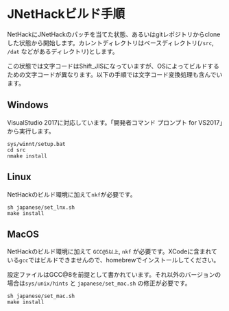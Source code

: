 # JNetHackビルド手順

NetHackにJNetHackのパッチを当てた状態、あるいはgitレポジトリからcloneした状態から開始します。カレントディレクトリはベースディレクトリ(`/src`, `/dat` などがあるディレクトリ)とします。

この状態では文字コードはShift_JISになっていますが、OSによってビルドするための文字コードが異なります。以下の手順では文字コード変換処理も含んでいます。

## Windows

VisualStudio 2017に対応しています。「開発者コマンド プロンプト for VS2017」から実行します。

```
sys/winnt/setup.bat
cd src
nmake install
```

## Linux

NetHackのビルド環境に加えて`nkf`が必要です。

```
sh japanese/set_lnx.sh
make install
```

## MacOS

NetHackのビルド環境に加えて `GCC@5以上`, `nkf` が必要です。XCodeに含まれている`gcc`ではビルドできませんので、homebrewでインストールしてください。

設定ファイルはGCC@8を前提として書かれています。それ以外のバージョンの場合は`sys/unix/hints` と `japanese/set_mac.sh` の修正が必要です。

```
sh japanese/set_mac.sh
make install
```

